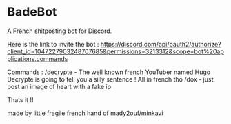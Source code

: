 # BadeBot
A French shitposting bot for Discord.

Here is the link to invite the bot : https://discord.com/api/oauth2/authorize?client_id=1047227903248707685&permissions=3213312&scope=bot%20applications.commands

Commands : 
/decrypte - The well known french YouTuber named Hugo Decrypte is going to tell you a silly sentence ! All in french tho
/dox - just post an image of heart with a fake ip

Thats it !!


made by little fragile french hand of mady2ouf/minkavi
